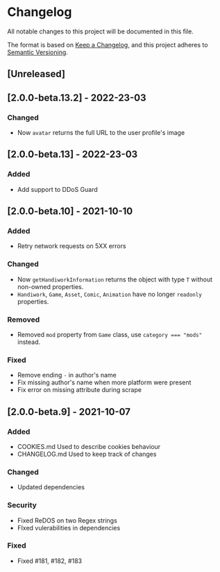 # Changelog

All notable changes to this project will be documented in this file.

The format is based on [Keep a Changelog](https://keepachangelog.com/en/1.0.0/),
and this project adheres to [Semantic Versioning](https://semver.org/spec/v2.0.0.html).

## [Unreleased]

## [2.0.0-beta.13.2] - 2022-23-03

### Changed

- Now `avatar` returns the full URL to the user profile's image

## [2.0.0-beta.13] - 2022-23-03

### Added

- Add support to DDoS Guard

## [2.0.0-beta.10] - 2021-10-10

### Added

- Retry network requests on 5XX errors

### Changed

- Now `getHandiworkInformation` returns the object with type `T` without non-owned properties.
- `Handiwork`, `Game`, `Asset`, `Comic`, `Animation` have no longer `readonly` properties.

### Removed

- Removed `mod` property from `Game` class, use `category === "mods"` instead.

### Fixed

- Remove ending `-` in author's name
- Fix missing author's name when more platform were present
- Fix error on missing attribute during scrape

## [2.0.0-beta.9] - 2021-10-07

### Added

- COOKIES.md Used to describe cookies behaviour
- CHANGELOG.md Used to keep track of changes

### Changed

- Updated dependencies

### Security

- Fixed ReDOS on two Regex strings
- FIxed vulerabilities in dependencies

### Fixed

- Fixed #181, #182, #183
